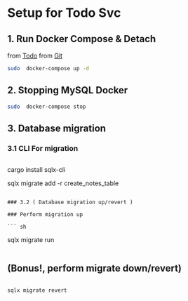 # Setup for Todo Svc

## 1. Run Docker Compose & Detach

from  [Todo](https://medium.com/@raditzlawliet/build-crud-rest-api-with-rust-and-mysql-using-axum-sqlx-d7e50b3cd130)
from  [Git](https://github.com/raditzlawliet/rust-notes-rest-axum-sqlx)

``` sh
sudo  docker-compose up -d
```

## 2. Stopping MySQL Docker

``` sh
sudo  docker-compose stop
```

## 3. Database migration

### 3.1 CLI For migration

``` sh
```

cargo install sqlx-cli

sqlx migrate add -r create_notes_table

```

### 3.2 ( Database migration up/revert )

### Perform migration up

``` sh
```

sqlx migrate run

```
```

## (Bonus!, perform migrate down/revert)

``` sh

sqlx migrate revert
```

```

